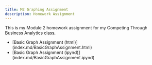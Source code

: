 ```yaml
---
title: M2 Graphing Assignment
description: Homework Assignment 
---
```


This is my Module 2 homework assignment for my Competing Through Business Analytics class. 

- [Basic Graph Assignment (html)] (index.md/BasicGraphAssignment.html)
- [Basic Graph Assignment (ipynd)] (index.md/BasicGraphAssignment.ipynd)
